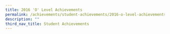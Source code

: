 ```yaml
---
title: 2016 'O' Level Achievements
permalink: /achievements/student-achievements/2016-o-level-achievements/
description: ""
third_nav_title: Student Achievements
---
```

